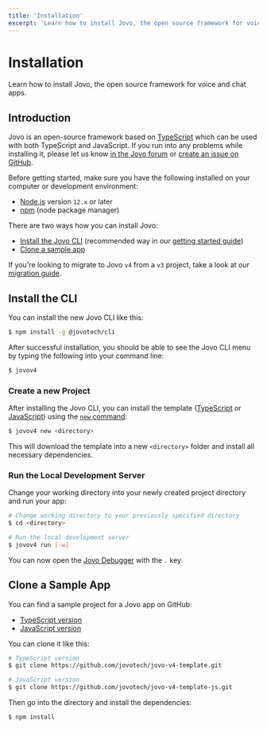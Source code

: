 ```yaml
---
title: 'Installation'
excerpt: 'Learn how to install Jovo, the open source framework for voice and chat apps.'
---
```


# Installation

Learn how to install Jovo, the open source framework for voice and chat apps.

## Introduction

Jovo is an open-source framework based on [TypeScript](https://www.typescriptlang.org/) which can be used with both TypeScript and JavaScript. If you run into any problems while installing it, please let us know [in the Jovo forum](https://community.jovo.tech/) or [create an issue on GitHub](https://github.com/jovotech/jovo-framework/issues).

Before getting started, make sure you have the following installed on your computer or development environment:

- [Node.js](https://nodejs.org/en/download/) version `12.x` or later
- [npm](https://docs.npmjs.com/downloading-and-installing-node-js-and-npm) (node package manager)

There are two ways how you can install Jovo:

- [Install the Jovo CLI](#install-the-cli) (recommended way in our [getting started guide](https://v4.jovo.tech/docs/getting-started))
- [Clone a sample app](#clone-a-sample-app)

If you're looking to migrate to Jovo `v4` from a `v3` project, take a look at our [migration guide](./migration-from-v3.md).

## Install the CLI

You can install the new Jovo CLI like this:

```sh
$ npm install -g @jovotech/cli
```

After successful installation, you should be able to see the Jovo CLI menu by typing the following into your command line:

```sh
$ jovov4
```

### Create a new Project

After installing the Jovo CLI, you can install the template ([TypeScript](https://github.com/jovotech/jovo-v4-template) or [JavaScript](https://github.com/jovotech/jovo-v4-template-js)) using the [`new` command](https://v4.jovo.tech/docs/new-command):

```sh
$ jovov4 new <directory>
```

This will download the template into a new `<directory>` folder and install all necessary dependencies.

### Run the Local Development Server

Change your working directory into your newly created project directory and run your app:

```sh
# Change working directory to your previously specified directory
$ cd <directory>

# Run the local development server
$ jovov4 run [-w]
```

You can now open the [Jovo Debugger](./debugger.md) with the `.` key.

## Clone a Sample App

You can find a sample project for a Jovo app on GitHub:

- [TypeScript version](https://github.com/jovotech/jovo-v4-template)
- [JavaScript version](https://github.com/jovotech/jovo-v4-template-js)

You can clone it like this:

```sh
# TypeScript version
$ git clone https://github.com/jovotech/jovo-v4-template.git

# JavaScript version
$ git clone https://github.com/jovotech/jovo-v4-template-js.git
```

Then go into the directory and install the dependencies:

```sh
$ npm install
```
